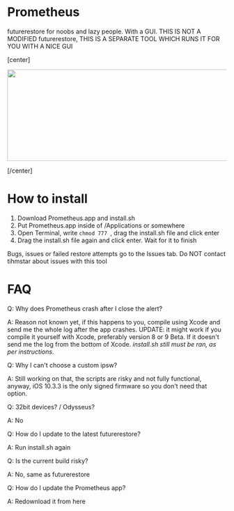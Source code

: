 # Prometheus
futurerestore for noobs and lazy people. With a GUI. THIS IS NOT A MODIFIED futurerestore, THIS IS A SEPARATE TOOL WHICH RUNS IT FOR YOU WITH A NICE GUI

[center]<p><img src="https://user-images.githubusercontent.com/15067741/29539686-06469a10-8699-11e7-9702-4d385b2cd0b4.png" width="530" height= "210"></p>[/center]

# How to install

1. Download Prometheus.app and install.sh
2. Put Prometheus.app inside of /Applications or somewhere
3. Open Terminal, write `chmod 777 `, drag the install.sh file and click enter
4. Drag the install.sh file again and click enter. Wait for it to finish


Bugs, issues or failed restore attempts go to the Issues tab. Do NOT contact tihmstar about issues with this tool

# FAQ

Q: Why does Prometheus crash after I close the alert?

A: Reason not known yet, if this happens to you, compile using Xcode and send me the whole log after the app crashes. UPDATE: it might work if you compile it yourself with Xcode, preferably version 8 or 9 Beta.  If it doesn't send me the log from the bottom of Xcode. *install.sh still must be ran, as per instructions*.


Q: Why I can't choose a custom ipsw?

A: Still working on that, the scripts are risky and not fully functional, anyway, iOS 10.3.3 is the only signed firmware so you don't need that option. 



Q: 32bit devices? / Odysseus?

A: No



Q: How do I update to the latest futurerestore?

A: Run install.sh again



Q: Is the current build risky?

A: No, same as futurerestore



Q: How do I update the Prometheus app?

A: Redownload it from here
